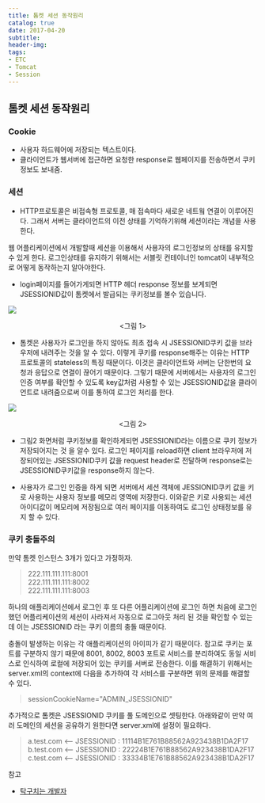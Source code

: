 ```yaml
---
title: 톰켓 세션 동작원리
catalog: true
date: 2017-04-20
subtitle:
header-img:
tags:
- ETC
- Tomcat
- Session
---
```

## 톰켓 세션 동작원리 
### Cookie
* 사용자 하드웨어에 저장되는 텍스트이다.
* 클라이언트가 웹서버에 접근하면 요청한 response로 웹페이지를 전송하면서 쿠키정보도 보내줌.

### 세션
* HTTP프로토콜은 비접속형 프로토콜, 매 접속마다 새로운 네트웤 연결이 이루어진다. 그래서 서버는 클라이언트의 이전 상태를 기억하기위해 세션이라는 개념을 사용한다.

웹 어플리케이션에서 개발할때 세션을 이용해서 사용자의 로그인정보의 상태를 유지할 수 있게 한다. 로그인상태를 유지하기 위해서는 서블릿 컨테이너인 tomcat이 내부적으로 어떻게 동작하는지 알아야한다.

* login페이지를 들어가게되면 HTTP 헤더 response 정보를 보게되면 JSESSIONID값이 톰켓에서 발급되는 쿠키정보를 볼수 있습니다.

![](http://i.imgur.com/4XY0xHS.png)
<center><그림 1></center>

* 톰켓은 사용자가 로그인을 하지 않아도 최초 접속 시 JSESSIONID쿠키 값을 브라우저에 내려주는 것을 알 수 있다. 이렇게 쿠키를 response해주는 이유는 HTTP 프로토콜의 stateless의 특징 때문이다. 이것은 클라이언트와 서버는 단한번의 요청과 응답으로 연결이 끊어기 때문이다. 그렇기 때문에 서버에서는 사용자의 로그인 인증 여부를 확인할 수 있도록 key값처럼 사용할 수 있는 JSESSIONID값을 클라이언트로 내려줌으로써 이를 통하여 로그인 처리를 한다.

![](http://i.imgur.com/MZgEtKF.png)
<center><그림 2></center>

* 그림2 화면처럼 쿠키정보를 확인하게되면 JSESSIONID라는 이름으로 쿠키 정보가 저장되어지는 것 을 알수 있다. 로그인 페이지를 reload하면 client 브라우저에 저장되어있는 JSESSIONID쿠키 값을 request header로 전달하며 response로는 JSESSIONID쿠키값을 response하지 않는다.

* 사용자가 로그인 인증을 하게 되면 서버에서 세션 객체에 JESSIONID쿠키 값을 키로 사용하는 사용자 정보를 메모리 영역에 저장한다. 이와같은 키로 사용되는 세션 아이디값이 메모리에 저장됨으로 여러 페이지를 이동하여도 로그인 상태정보를 유지 할 수 있다.

### 쿠키 충돌주의
만약 톰켓 인스턴스 3개가 있다고 가정하자.

>222.111.111.111:8001<br>
>222.111.111.111:8002<br>
>222.111.111.111:8003<br>

하나의 애플리케이션에서 로그인 후 또 다른 어플리케이션에 로그인 하면 처음에 로그인 했던 어플리케이션의 세션이 사라져서 자동으로 로그아웃 처리 된 것을 확인할 수 있는데 이는 JSESSIONID 라는 쿠키 이름의 충돌 때문이다.

충돌이 발생하는 이유는 각 애플리케이션의 아이피가 같기 때문이다.
참고로 쿠키는 포트를 구분하지 않기 때문에 8001, 8002, 8003 포트로 서비스를 분리하여도 동일 서비스로 인식하여 로컬에 저장되어 있는 쿠키를 서버로 전송한다.
이를 해결하기 위해서는 server.xml의 context에 다음을 추가하여 각 서비스를 구분하면 위의 문제를 해결할 수 있다.

>sessionCookieName="ADMIN_JSESSIONID"

추가적으로 톰켓은 JSESSIONID 쿠키를 풀 도메인으로 셋팅한다. 아래와같이 만약 여러 도메인의 세션을 공유하기 원한다면 server.xml에 설정이 필요하다.

>a.test.com <-- JSESSIONID : 11114B1E761B88562A923438B1DA2F17<br>
>b.test.com <-- JSESSIONID : 22224B1E761B88562A923438B1DA2F17<br>
>c.test.com <-- JSESSIONID : 33334B1E761B88562A923438B1DA2F17<br>


참고<br>
* [탁구치는 개발자](http://lng1982.tistory.com/143)
